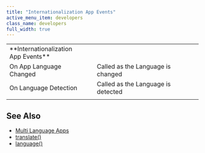 ```yaml
---
title: "Internationalization App Events"
active_menu_item: developers
class_name: developers
full_width: true
---
```



<table>
<tr>
<td width="227">
**Internationalization App Events**

</td>
<td width="44">
</td>
<td width="671">
</td>
</tr>
<tr>
<td width="227">
On App Language Changed

</td>
<td width="44">
</td>
<td width="671">
Called as the Language is changed

</td>
</tr>
<tr>
<td width="227">
On Language Detection

</td>
<td width="44">
</td>
<td width="671">
Called as the Language is detected

</td>
</tr>
<tr>
<td width="227">

</td>
<td width="44">
</td>
<td width="671">
</td>
</tr>
</table>

## See Also

 - [Multi Language Apps](/developers/user-guide/product-guide/advanced-features/multi-language-apps/)
 - [translate()](/developers/user-guide/scripting-apis/client-api/multi-language-apps/translate)
 - [language()](/developers/user-guide/scripting-apis/client-api/multi-language-apps/language)

